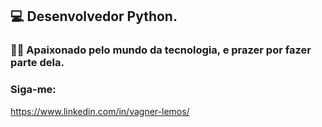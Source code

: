 ## 💻 Desenvolvedor  Python.

### 👨‍💻 Apaixonado pelo mundo da tecnologia, e prazer por fazer parte dela.

### Siga-me:
https://www.linkedin.com/in/vagner-lemos/
